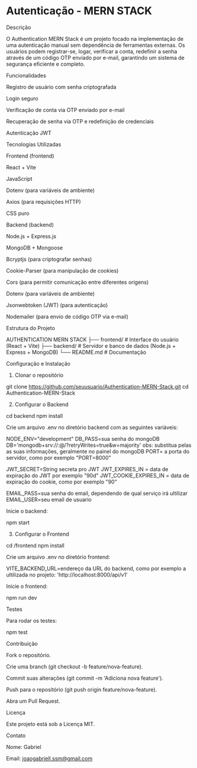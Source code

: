 # Autenticação - MERN STACK




Descrição

O Authentication MERN Stack é um projeto focado na implementação de uma autenticação manual sem dependência de ferramentas externas. Os usuários podem registrar-se, logar, verificar a conta, redefinir a senha através de um código OTP enviado por e-mail, garantindo um sistema de segurança eficiente e completo.

Funcionalidades

Registro de usuário com senha criptografada

Login seguro

Verificação de conta via OTP enviado por e-mail

Recuperação de senha via OTP e redefinição de credenciais

Autenticação JWT

Tecnologias Utilizadas

Frontend (frontend)

React + Vite

JavaScript

Dotenv (para variáveis de ambiente)

Axios (para requisições HTTP)

CSS puro

Backend (backend)

Node.js + Express.js

MongoDB + Mongoose

Bcryptjs (para criptografar senhas)

Cookie-Parser (para manipulação de cookies)

Cors (para permitir comunicação entre diferentes origens)

Dotenv (para variáveis de ambiente)

Jsonwebtoken (JWT) (para autenticação)

Nodemailer (para envio de código OTP via e-mail)

Estrutura do Projeto

AUTHENTICATION MERN STACK
├── frontend/   # Interface do usuário (React + Vite)
├── backend/    # Servidor e banco de dados (Node.js + Express + MongoDB)
└── README.md   # Documentação

Configuração e Instalação

1. Clonar o repositório

git clone https://github.com/seuusuario/Authentication-MERN-Stack.git
cd Authentication-MERN-Stack

2. Configurar o Backend

cd backend
npm install

Crie um arquivo .env no diretório backend com as seguintes variáveis:

NODE_ENV="development"
DB_PASS=sua senha do mongoDB
DB='mongodb+srv://<username>:<password>@<cluster-url>/<database>?retryWrites=true&w=majority' obs: substitua pelas as suas informações, geralmente no painel do mongoDB
PORT= a porta do servidor, como por exemplo "PORT=8000"

JWT_SECRET=String secreta pro JWT
JWT_EXPIRES_IN = data de expiração do JWT por exemplo "90d"
JWT_COOKIE_EXPIRES_IN = data de expiração do cookie, como  por exemplo "90"

EMAIL_PASS=sua senha do email, dependendo de qual serviço irá ultilizar
EMAIL_USER=seu email de usuario

Inicie o backend:

npm start

3. Configurar o Frontend

cd /frontend
npm install

Crie um arquivo .env no diretório frontend:

VITE_BACKEND_URL=endereço da URL do backend, como por exemplo a ultilizada no projeto: 'http://localhost:8000/api/v1'

Inicie o frontend:

npm run dev

Testes

Para rodar os testes:

npm test

Contribuição

Fork o repositório.

Crie uma branch (git checkout -b feature/nova-feature).

Commit suas alterações (git commit -m 'Adiciona nova feature').

Push para o repositório (git push origin feature/nova-feature).

Abra um Pull Request.

Licença

Este projeto está sob a Licença MIT.

Contato

Nome: Gabriel

Email: joaogabriell.ssm@gmail.com



